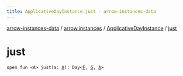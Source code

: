 ```yaml
---
title: ApplicativeDayInstance.just - arrow-instances-data
---
```


[arrow-instances-data](../../index.html) / [arrow.instances](../index.html) / [ApplicativeDayInstance](index.html) / [just](./just.html)

# just

`open fun <A> just(a: `[`A`](just.html#A)`): Day<`[`F`](index.html#F)`, `[`G`](index.html#G)`, `[`A`](just.html#A)`>`
